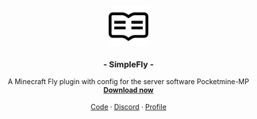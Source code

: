 <br />
<p align="center">
  <a href="https://github.com/Lxcaa">
    <img src="images/readme_logo.png" alt="Logo" width="80" height="80">
  </a>

  <h3 align="center">- SimpleFly -</h3>

  <p align="center">
    A Minecraft Fly plugin with config for the server software Pocketmine-MP
    <br />
    <a href="https://github.com/Lxcaa/SimpleFly/releases/download/1.0/SimpleFly.phar"><strong>Download now</strong></a>
    <br />
    <br />
    <a href="https://github.com/Lxcaa/SimpleFly/blob/master/SimpleFly/src/Lxcaa/Main.php">Code</a>
     · 
    <a href="https://hyperiamc.de/discord">Discord</a>
     · 
    <a href="https://github.com/Lxcaa">Profile</a>
  </p>
</p>
